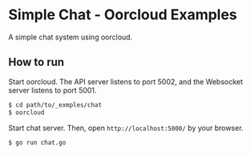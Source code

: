 Simple Chat - Oorcloud Examples
=====

A simple chat system using oorcloud.

## How to run

Start oorcloud.
The API server listens to port 5002, and the Websocket server listens to port 5001.

```bash
$ cd path/to/_exmples/chat
$ oorcloud
```

Start chat server.
Then, open `http://localhost:5000/` by your browser.

```bash
$ go run chat.go
```
